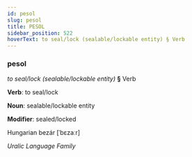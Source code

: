 ```yaml
---
id: pesol
slug: pesol
title: PESOL
sidebar_position: 522
hoverText: to seal/lock (sealable/lockable entity) § Verb
---
```


### pesol

*to seal/lock (sealable/lockable entity)* **§** Verb

**Verb**: to seal/lock

**Noun**: sealable/lockable entity

**Modifier**: sealed/locked

Hungarian bezár [ˈbɛzaːr]

*Uralic Language Family*